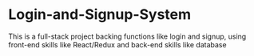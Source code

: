 # Login-and-Signup-System
This is a full-stack project backing functions like login and signup, using front-end skills like React/Redux and back-end skills like database
